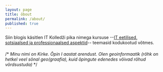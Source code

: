 ```yaml
---
layout: page
title: öbout
permalink: /about/
published: true
---
```







Siin blogis käsitlen IT Kolledži pika nimega kursuse --[IT eetilised, sotsiaalsed ja professionaalsed aspektid](https://beta.wikiversity.org/wiki/IT_eetilised,_sotsiaalsed_ja_professionaalsed_aspektid)-- teemasid kodukootud võtmes.

#### 

/* _Minu nimi on Kirke. Õpin I aastat arendust. Olen geoinformaatik (rõhk on hetkel veel sõnal geo(graafia), kuid õpingute edenedes võivad rõhud võrdsustuda)_ */
